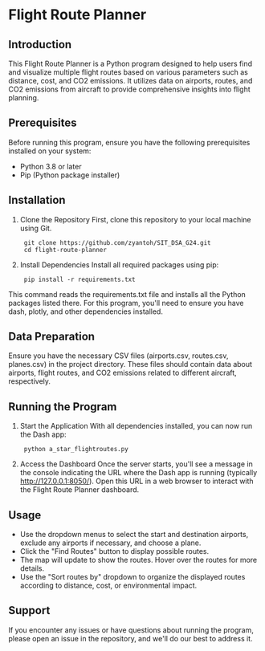 # Flight Route Planner

## Introduction

This Flight Route Planner is a Python program designed to help users find and visualize multiple flight routes based on various parameters such as distance, cost, and CO2 emissions. It utilizes data on airports, routes, and CO2 emissions from aircraft to provide comprehensive insights into flight planning.

## Prerequisites

Before running this program, ensure you have the following prerequisites installed on your system:

* Python 3.8 or later
* Pip (Python package installer)

## Installation
1. Clone the Repository
First, clone this repository to your local machine using Git.

        git clone https://github.com/zyantoh/SIT_DSA_G24.git
        cd flight-route-planner

2. Install Dependencies
Install all required packages using pip:

        pip install -r requirements.txt

This command reads the requirements.txt file and installs all the Python packages listed there. For this program, you'll need to ensure you have dash, plotly, and other dependencies installed.

## Data Preparation
Ensure you have the necessary CSV files (airports.csv, routes.csv, planes.csv) in the project directory. These files should contain data about airports, flight routes, and CO2 emissions related to different aircraft, respectively.

## Running the Program
1. Start the Application
With all dependencies installed, you can now run the Dash app:

        python a_star_flightroutes.py

2. Access the Dashboard
Once the server starts, you'll see a message in the console indicating the URL where the Dash app is running (typically http://127.0.0.1:8050/). Open this URL in a web browser to interact with the Flight Route Planner dashboard.

## Usage
* Use the dropdown menus to select the start and destination airports, exclude any airports if necessary, and choose a plane.
* Click the "Find Routes" button to display possible routes.
* The map will update to show the routes. Hover over the routes for more details.
* Use the "Sort routes by" dropdown to organize the displayed routes according to distance, cost, or environmental impact.

## Support
If you encounter any issues or have questions about running the program, please open an issue in the repository, and we'll do our best to address it.
